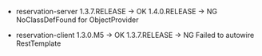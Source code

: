  * reservation-server
1.3.7.RELEASE -> OK
1.4.0.RELEASE -> NG
 NoClassDefFound for ObjectProvider

 * reservation-client
1.3.0.M5 -> OK
1.3.7.RELEASE -> NG
 Failed to autowire RestTemplate
